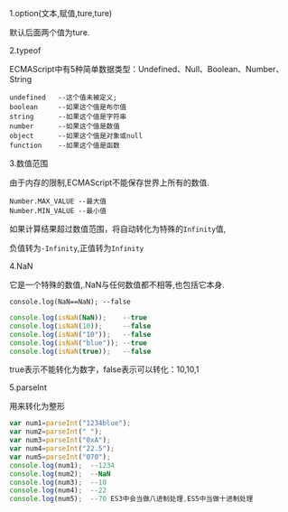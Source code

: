 1.option(文本,赋值,ture,ture)

默认后面两个值为ture.

2.typeof

ECMAScript中有5种简单数据类型：Undefined、Null、Boolean、Number、String

```
undefined	--这个值未被定义;
boolean		--如果这个值是布尔值
string		--如果这个值是字符串
number		--如果这个值是数值
object		--如果这个值是对象或null
function	--如果这个值是函数
```

3.数值范围

由于内存的限制,ECMAScript不能保存世界上所有的数值.

```
Number.MAX_VALUE --最大值
Number.MIN_VALUE --最小值
```

如果计算结果超过数值范围，将自动转化为特殊的`Infinity`值,

负值转为`-Infinity`,正值转为`Infinity`

4.NaN

它是一个特殊的数值,.NaN与任何数值都不相等,也包括它本身.

```
console.log(NaN==NaN); --false
```

```javascript
console.log(isNaN(NaN));	--true
console.log(isNaN(10));		--false
console.log(isNaN("10"));	--false
console.log(isNaN("blue"));	--true
console.log(isNaN(true));	--false
```

true表示不能转化为数字，false表示可以转化：10,10,1

5.parseInt

用来转化为整形

```javascript
var num1=parseInt("1234blue");
var num2=parseInt(" ");
var num3=parseInt("0xA");
var num4=parseInt("22.5");
var num5=parseInt("070");
console.log(num1);	--1234
console.log(num2);	--NaN
console.log(num3);	--10
console.log(num4);	--22
console.log(num5);	--70 ES3中会当做八进制处理,ES5中当做十进制处理
```
